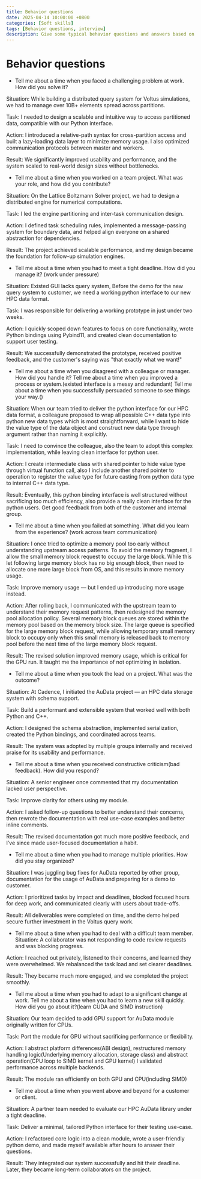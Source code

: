 ```yaml
---
title: Behavior questions
date: 2025-04-14 10:00:00 +0800
categories: [Soft skills]
tags: [Behavior questions, interview]
description: Give some typical behavior questions and answers based on STAR rule.
---
```


# Behavior questions

* Tell me about a time when you faced a challenging problem at work. How did you solve it?

Situation: While building a distributed query system for Voltus simulations, we had to manage over 10B+ elements spread across partitions.

Task: I needed to design a scalable and intuitive way to access partitioned data, compatible with our Python interface.

Action: I introduced a relative-path syntax for cross-partition access and built a lazy-loading data layer to minimize memory usage. I also optimized communication protocols between master and workers.

Result: We significantly improved usability and performance, and the system scaled to real-world design sizes without bottlenecks.


* Tell me about a time when you worked on a team project. What was your role, and how did you contribute?

Situation: On the Lattice Boltzmann Solver project, we had to design a distributed engine for numerical computations.

Task: I led the engine partitioning and inter-task communication design.

Action: I defined task scheduling rules, implemented a message-passing system for boundary data, and helped align everyone on a shared abstraction for dependencies.

Result: The project achieved scalable performance, and my design became the foundation for follow-up simulation engines.

* Tell me about a time when you had to meet a tight deadline. How did you manage it?
   (work under pressure)

Situation: Existed GUI lacks query system, Before the demo for the new query system to customer, we need a working python interface to our new HPC data format.

Task: I was responsible for delivering a working prototype in just under two weeks.

Action: I quickly scoped down features to focus on core functionality, wrote Python bindings using Pybind11, and created clean documentation to support user testing.

Result: We successfully demonstrated the prototype, received positive feedback, and the customer's saying was "that exactly what we want!"

* Tell me about a time when you disagreed with a colleague or manager. How did you handle it?
  Tell me about a time when you improved a process or system.(existed interface is a messy and redundant)
  Tell me about a time when you successfully persuaded someone to see things your way.()

Situation: When our team tried to deliver the python interface for our HPC data format, a colleagure proposed to wrap all possible C++ data type into python new data types which is most straightforward, while I want to hide the value type of the data object and construct new data type through argument rather than 
naming it explicitly.

Task: I need to convince the colleague, also the team to adopt this complex implementation, while leaving clean interface for python user.

Action: I create intermediate class with shared pointer to hide value type through virtual function call, also I include another shared pointer to operation to register the value type for future casting from python data type to internal C++ data type.

Result: Eventually, this python binding interface is well structured without sacrificing too much efficiency, also provide a really clean interface for the python users. Get good feedback from both of the customer and internal group.

* Tell me about a time when you failed at something. What did you learn from the experience?
  (work across team communication)

Situation: I once tried to optimize a memory pool too early without understanding upstream access patterns. To avoid the memory fragment, I allow the small memory block request to occupy the large block. While this let following large memory block has no big enough block, then need to allocate one more large block from OS, and this results in more memory usage.

Task: Improve memory usage — but I ended up introducing more usage instead.

Action: After rolling back, I communicated with the upstream team to understand their memory request patterns, then redesigned the memory pool allocation policy. Several memory block queues are stored within the memory pool based on the memory block size. The large queue is specified for the large memory block request, while allowing temporary small memory block to occupy only when this small memory is released back to memory pool before the next time of the large memory block request.

Result: The revised solution improved memory usage, which is critical for the GPU run. It taught me the importance of not optimizing in isolation.

* Tell me about a time when you took the lead on a project. What was the outcome?

Situation: At Cadence, I initiated the AuData project — an HPC data storage system with schema support.

Task: Build a performant and extensible system that worked well with both Python and C++.

Action: I designed the schema abstraction, implemented serialization, created the Python bindings, and coordinated across teams.

Result: The system was adopted by multiple groups internally and received praise for its usability and performance.

* Tell me about a time when you received constructive criticism(bad feedback). How did you respond?

Situation: A senior engineer once commented that my documentation lacked user perspective.

Task: Improve clarity for others using my module.

Action: I asked follow-up questions to better understand their concerns, then rewrote the documentation with real use-case examples and better inline comments.

Result: The revised documentation got much more positive feedback, and I’ve since made user-focused documentation a habit.



* Tell me about a time when you had to manage multiple priorities. How did you stay organized?

Situation: I was juggling bug fixes for AuData reported by other group, documentation for the usage of AuData and preparing for a demo to customer.

Action: I prioritized tasks by impact and deadlines, blocked focused hours for deep work, and communicated clearly with users about trade-offs. 

Result: All deliverables were completed on time, and the demo helped secure further investment in the Voltus query work.

* Tell me about a time when you had to deal with a difficult team member.
Situation: A collaborator was not responding to code review requests and was blocking progress.

Action: I reached out privately, listened to their concerns, and learned they were overwhelmed. We rebalanced the task load and set clearer deadlines.

Result: They became much more engaged, and we completed the project smoothly.

* Tell me about a time when you had to adapt to a significant change at work.
  Tell me about a time when you had to learn a new skill quickly. How did you go about it?(learn CUDA and SIMD instruction)
  
Situation: Our team decided to add GPU support for AuData module originally written for CPUs.

Task: Port the module for GPU without sacrificing performance or flexibility.

Action: I abstract platform differences(ABI design), restructured memory handling logic(Underlying memory allocation, storage class) and abstract operation(CPU loop to SIMD kernel and GPU kernel) I validated performance across multiple backends.

Result: The module ran efficiently on both GPU and CPU(including SIMD)

* Tell me about a time when you went above and beyond for a customer or client.
  
Situation: A partner team needed to evaluate our HPC AuData library under a tight deadline.

Task: Deliver a minimal, tailored Python interface for their testing use-case.

Action: I refactored core logic into a clean module, wrote a user-friendly python demo, and made myself available after hours to answer their questions.

Result: They integrated our system successfully and hit their deadline. Later, they became long-term collaborators on the project.
